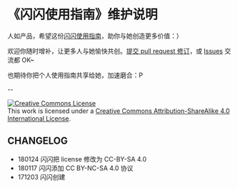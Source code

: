 # 《闪闪使用指南》维护说明

人如产品，希望这份[闪闪使用指南](docs/usage.md)，助你与她创造更多价值：）


欢迎你随时增补，让更多人与她愉快共创。[提交 pull request 修订](https://guides.github.com/activities/forking/#making-changes)，或 [Issues](https://github.com/ishanshan/ForFamily/issues) 交流都 OK~

也期待你把个人使用指南共享给她，加速磨合：P

--

<a rel="license" href="http://creativecommons.org/licenses/by-sa/4.0/"><img alt="Creative Commons License" style="border-width:0" src="https://i.creativecommons.org/l/by-sa/4.0/80x15.png" /></a><br />This work is licensed under a <a rel="license" href="http://creativecommons.org/licenses/by-sa/4.0/">Creative Commons Attribution-ShareAlike 4.0 International License</a>.


## CHANGELOG 

- 180124 闪闪把 license 修改为 CC-BY-SA 4.0
- 180117 闪闪添加 CC BY-NC-SA 4.0 协议
- 171203 闪闪创建

